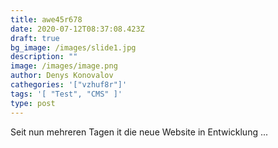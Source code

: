 ```yaml
---
title: awe45r678
date: 2020-07-12T08:37:08.423Z
draft: true
bg_image: /images/slide1.jpg
description: ""
image: /images/image.png
author: Denys Konovalov
cathegories: '["vzhuf8r"]'
tags: '[ "Test", "CMS" ]'
type: post
---
```

Seit nun mehreren Tagen it die neue Website in Entwicklung ...
